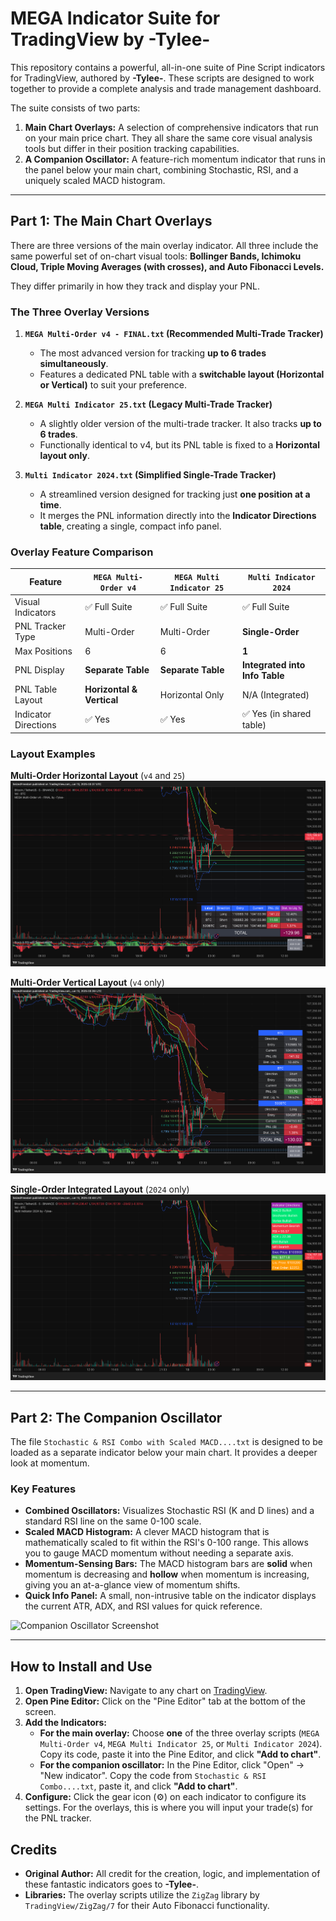 # MEGA Indicator Suite for TradingView by -Tylee-

This repository contains a powerful, all-in-one suite of Pine Script indicators for TradingView, authored by **-Tylee-**. These scripts are designed to work together to provide a complete analysis and trade management dashboard.

The suite consists of two parts:
1.  **Main Chart Overlays:** A selection of comprehensive indicators that run on your main price chart. They all share the same core visual analysis tools but differ in their position tracking capabilities.
2.  **A Companion Oscillator:** A feature-rich momentum indicator that runs in the panel below your main chart, combining Stochastic, RSI, and a uniquely scaled MACD histogram.

---

## Part 1: The Main Chart Overlays

There are three versions of the main overlay indicator. All three include the same powerful set of on-chart visual tools: **Bollinger Bands, Ichimoku Cloud, Triple Moving Averages (with crosses), and Auto Fibonacci Levels.**

They differ primarily in how they track and display your PNL.

### The Three Overlay Versions

1.  **`MEGA Multi-Order v4 - FINAL.txt` (Recommended Multi-Trade Tracker)**
    *   The most advanced version for tracking **up to 6 trades simultaneously**.
    *   Features a dedicated PNL table with a **switchable layout (Horizontal or Vertical)** to suit your preference.

2.  **`MEGA Multi Indicator 25.txt` (Legacy Multi-Trade Tracker)**
    *   A slightly older version of the multi-trade tracker. It also tracks **up to 6 trades**.
    *   Functionally identical to v4, but its PNL table is fixed to a **Horizontal layout only**.

3.  **`Multi Indicator 2024.txt` (Simplified Single-Trade Tracker)**
    *   A streamlined version designed for tracking just **one position at a time**.
    *   It merges the PNL information directly into the **Indicator Directions table**, creating a single, compact info panel.

### Overlay Feature Comparison

| Feature                 | `MEGA Multi-Order v4`      | `MEGA Multi Indicator 25` | `Multi Indicator 2024`         |
| ----------------------- | -------------------------- | ------------------------- | ------------------------------ |
| Visual Indicators       | ✅ Full Suite              | ✅ Full Suite             | ✅ Full Suite                  |
| PNL Tracker Type        | Multi-Order                | Multi-Order               | **Single-Order**               |
| Max Positions           | 6                          | 6                         | **1**                          |
| PNL Display             | **Separate Table**         | **Separate Table**        | **Integrated into Info Table** |
| PNL Table Layout        | **Horizontal & Vertical**  | Horizontal Only           | N/A (Integrated)               |
| Indicator Directions    | ✅ Yes                     | ✅ Yes                    | ✅ Yes (in shared table)         |

### Layout Examples

**Multi-Order Horizontal Layout** (`v4` and `25`)
![Horizontal PNL Table Layout](./images/horizontal_layout.png)

**Multi-Order Vertical Layout** (`v4` only)
![Vertical PNL Table Layout](./images/vertical_layout.png)

**Single-Order Integrated Layout** (`2024` only)
![Single-Order Info Table](./images/single_order_layout.png)

---

## Part 2: The Companion Oscillator

The file `Stochastic & RSI Combo with Scaled MACD....txt` is designed to be loaded as a separate indicator below your main chart. It provides a deeper look at momentum.

### Key Features
*   **Combined Oscillators:** Visualizes Stochastic RSI (K and D lines) and a standard RSI line on the same 0-100 scale.
*   **Scaled MACD Histogram:** A clever MACD histogram that is mathematically scaled to fit within the RSI's 0-100 range. This allows you to gauge MACD momentum without needing a separate axis.
*   **Momentum-Sensing Bars:** The MACD histogram bars are **solid** when momentum is decreasing and **hollow** when momentum is increasing, giving you an at-a-glance view of momentum shifts.
*   **Quick Info Panel:** A small, non-intrusive table on the indicator displays the current ATR, ADX, and RSI values for quick reference.

![Companion Oscillator Screenshot](./images/combo_oscillator.png)

---

## How to Install and Use

1.  **Open TradingView:** Navigate to any chart on [TradingView](https://www.tradingview.com).
2.  **Open Pine Editor:** Click on the "Pine Editor" tab at the bottom of the screen.
3.  **Add the Indicators:**
    *   **For the main overlay:** Choose **one** of the three overlay scripts (`MEGA Multi-Order v4`, `MEGA Multi Indicator 25`, or `Multi Indicator 2024`). Copy its code, paste it into the Pine Editor, and click **"Add to chart"**.
    *   **For the companion oscillator:** In the Pine Editor, click "Open" -> "New indicator". Copy the code from `Stochastic & RSI Combo....txt`, paste it, and click **"Add to chart"**.
4.  **Configure:** Click the gear icon (⚙️) on each indicator to configure its settings. For the overlays, this is where you will input your trade(s) for the PNL tracker.

## Credits

*   **Original Author:** All credit for the creation, logic, and implementation of these fantastic indicators goes to **-Tylee-**.
*   **Libraries:** The overlay scripts utilize the `ZigZag` library by `TradingView/ZigZag/7` for their Auto Fibonacci functionality.
